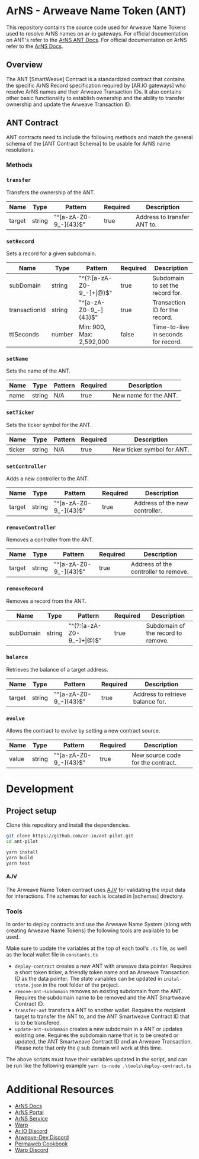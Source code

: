 
# ArNS - Arweave Name Token (ANT)

This repository contains the source code used for Arweave Name Tokens used to resolve ArNS names on ar-io gateways. For official documentation on ANT's refer to the [ArNS ANT Docs]. For official documentation on ArNS refer to the [ArNS Docs].

## Overview

The ANT [SmartWeave] Contract is a standardized contract that contains the specific ArNS Record specification required by [AR.IO gateways] who resolve ArNS names and their Arweave Transaction IDs. It also contains other basic functionality to establish ownership and the ability to transfer ownership and update the Arweave Transaction ID.

## ANT Contract

ANT contracts need to include the following methods and match the general schema of the [ANT Contract Schema] to be usable for ArNS name resolutions. 

### Methods




### `transfer`

Transfers the ownership of the ANT.

| Name   | Type   | Pattern               | Required | Description                 |
| ------ | ------ | --------------------- | -------- | --------------------------- |
| target | string | "^[a-zA-Z0-9_-]{43}$" | true     | Address to transfer ANT to. |


### `setRecord`

Sets a record for a given subdomain.

| Name          | Type   | Pattern                   | Required | Description                         |
| ------------- | ------ | ------------------------- | -------- | ----------------------------------- |
| subDomain     | string | "^(?:[a-zA-Z0-9_-]+\|@)$" | true     | Subdomain to set the record for.    |
| transactionId | string | "^[a-zA-Z0-9_-]{43}$"     | true     | Transaction ID for the record.      |
| ttlSeconds    | number | Min: 900, Max: 2,592,000  | false    | Time-to-live in seconds for record. |


### `setName`

Sets the name of the ANT.

| Name | Type   | Pattern | Required | Description           |
| ---- | ------ | ------- | -------- | --------------------- |
| name | string | N/A     | true     | New name for the ANT. |


### `setTicker`

Sets the ticker symbol for the ANT.

| Name   | Type   | Pattern | Required | Description                |
| ------ | ------ | ------- | -------- | -------------------------- |
| ticker | string | N/A     | true     | New ticker symbol for ANT. |


### `setController`

Adds a new controller to the ANT.

| Name   | Type   | Pattern               | Required | Description                    |
| ------ | ------ | --------------------- | -------- | ------------------------------ |
| target | string | "^[a-zA-Z0-9_-]{43}$" | true     | Address of the new controller. |

### `removeController`

Removes a controller from the ANT.

| Name   | Type   | Pattern               | Required | Description                          |
| ------ | ------ | --------------------- | -------- | ------------------------------------ |
| target | string | "^[a-zA-Z0-9_-]{43}$" | true     | Address of the controller to remove. |

### `removeRecord`

Removes a record from the ANT.

| Name      | Type   | Pattern                   | Required | Description                        |
| --------- | ------ | ------------------------- | -------- | ---------------------------------- |
| subDomain | string | "^(?:[a-zA-Z0-9_-]+\|@)$" | true     | Subdomain of the record to remove. |

### `balance`

Retrieves the balance of a target address.

| Name   | Type   | Pattern               | Required | Description                      |
| ------ | ------ | --------------------- | -------- | -------------------------------- |
| target | string | "^[a-zA-Z0-9_-]{43}$" | true     | Address to retrieve balance for. |

### `evolve`

Allows the contract to evolve by setting a new contract source.

| Name  | Type   | Pattern               | Required | Description                       |
| ----- | ------ | --------------------- | -------- | --------------------------------- |
| value | string | "^[a-zA-Z0-9_-]{43}$" | true     | New source code for the contract. |

# Development

## Project setup

Clone this repository and install the dependencies.

```bash
git clone https://github.com/ar-io/ant-pilot.git
cd ant-pilot
```

```typescript
yarn install
yarn build
yarn test
```

#### AJV

The Arweave Name Token contract uses [AJV] for validating the input data for interactions. The schemas for each is located in [schemas] directory.

### Tools

In order to deploy contracts and use the Arweave Name System (along with creating Arweave Name Tokens) the following tools are available to be used.

Make sure to update the variables at the top of each tool's `.ts` file, as well as the local wallet file in `constants.ts`

- `deploy-contract` creates a new ANT with arweave data pointer. Requires a short token ticker, a friendly token name and an Arweave Transaction ID as the data pointer. The state variables can be updated in `inital-state.json` in the root folder of the project.
- `remove-ant-subdomain` removes an existing subdomain from the ANT. Requires the subdomain name to be removed and the ANT Smartweave Contract ID.
- `transfer-ant` transfers a ANT to another wallet. Requires the recipient target to transfer the ANT to, and the ANT Smartweave Contract ID that is to be transfered.
- `update-ant-subdomain` creates a new subdomain in a ANT or updates existing one. Requires the subdomain name that is to be created or updated, the ANT Smartweave Contract ID and an Arweave Transaction. Please note that only the `@` sub domain will work at this time.


The above scripts must have their variables updated in the script, and can be run like the following example
`yarn ts-node .\tools\deploy-contract.ts`


# Additional Resources

- [ArNS Docs]
- [ArNS Portal]
- [ArNS Service]
- [Warp]
- [Ar.IO Discord]
- [Arweave-Dev Discord]
- [Permaweb Cookbook]
- [Warp Discord]


[Ar.IO Discord]: (https://discord.gg/7aQMHyY5FF)
[Arweave-Dev Discord]: (https://discord.gg/VEfJVuuUfx)
[Permaweb Discord]: (https://discord.gg/NPgK8vpQkw)
[Warp Discord]: (https://discord.gg/8EvRD38dk5)
[ArNS Docs]: (https://ar.io/docs/arns/)
[ArNS ANT Docs]: (https://ar.io/docs/arns/#arweave-name-token-ant)
[ArNS Service]:(https://github.com/ar-io/arns-service)

[ArNS Portal]: (https://arns.app)
[Permaweb Cookbook]: (https://cookbook.arweave.dev/concepts/arns.html)
[AJV]: (https://ajv.js.org/guide/getting-started.html)
[Warp]: (https://academy.warp.cc)

